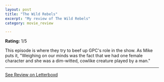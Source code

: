 ```yaml
---
layout: post
title: "The Wild Rebels"
excerpt: "My review of The Wild Rebels"
category: movie_review

---
```


**Rating:** 1/5

This episode is where they try to beef up GPC's role in the show. As Mike puts it, "Weighing on our minds was the fact that we had one female character and she was a dim-witted, cowlike creature played by a man."

<hr>

[See Review on Letterboxd](https://boxd.it/90wiwl)
